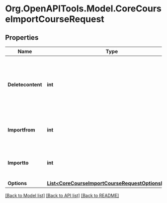 # Org.OpenAPITools.Model.CoreCourseImportCourseRequest

## Properties

Name | Type | Description | Notes
------------ | ------------- | ------------- | -------------
**Deletecontent** | **int** | whether to delete the course content where we are importing to (default to 0 &#x3D; No) | [optional] [default to 0]
**Importfrom** | **int** | the id of the course we are importing from | [default to null]
**Importto** | **int** | the id of the course we are importing to | [default to null]
**Options** | [**List&lt;CoreCourseImportCourseRequestOptionsInner&gt;**](CoreCourseImportCourseRequestOptionsInner.md) |  | [optional] 

[[Back to Model list]](../README.md#documentation-for-models) [[Back to API list]](../README.md#documentation-for-api-endpoints) [[Back to README]](../README.md)


